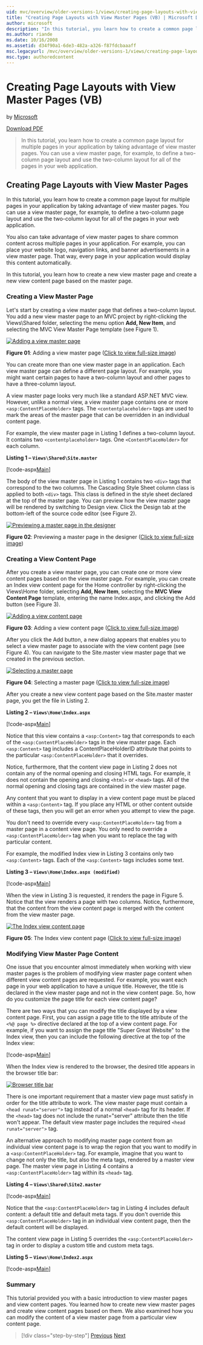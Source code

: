 ```yaml
---
uid: mvc/overview/older-versions-1/views/creating-page-layouts-with-view-master-pages-vb
title: "Creating Page Layouts with View Master Pages (VB) | Microsoft Docs"
author: microsoft
description: "In this tutorial, you learn how to create a common page layout for multiple pages in your application by taking advantage of view master pages. You can use a..."
ms.author: riande
ms.date: 10/16/2008
ms.assetid: d34f90a1-6de3-482a-a326-f87fdcbaaaff
msc.legacyurl: /mvc/overview/older-versions-1/views/creating-page-layouts-with-view-master-pages-vb
msc.type: authoredcontent
---
```

# Creating Page Layouts with View Master Pages (VB)

by [Microsoft](https://github.com/microsoft)

[Download PDF](https://download.microsoft.com/download/e/f/3/ef3f2ff6-7424-48f7-bdaa-180ef64c3490/ASPNET_MVC_Tutorial_12_VB.pdf)

> In this tutorial, you learn how to create a common page layout for multiple pages in your application by taking advantage of view master pages. You can use a view master page, for example, to define a two-column page layout and use the two-column layout for all of the pages in your web application.

## Creating Page Layouts with View Master Pages

In this tutorial, you learn how to create a common page layout for multiple pages in your application by taking advantage of view master pages. You can use a view master page, for example, to define a two-column page layout and use the two-column layout for all of the pages in your web application.

You also can take advantage of view master pages to share common content across multiple pages in your application. For example, you can place your website logo, navigation links, and banner advertisements in a view master page. That way, every page in your application would display this content automatically.

In this tutorial, you learn how to create a new view master page and create a new view content page based on the master page.

### Creating a View Master Page

Let's start by creating a view master page that defines a two-column layout. You add a new view master page to an MVC project by right-clicking the Views\Shared folder, selecting the menu option **Add, New Item**, and selecting the  MVC View Master Page template (see Figure 1).

[![Adding a view master page](creating-page-layouts-with-view-master-pages-vb/_static/image2.png)](creating-page-layouts-with-view-master-pages-vb/_static/image1.png)

**Figure 01**: Adding a view master page ([Click to view full-size image](creating-page-layouts-with-view-master-pages-vb/_static/image3.png))

You can create more than one view master page in an application. Each view master page can define a different page layout. For example, you might want certain pages to have a two-column layout and other pages to have a three-column layout.

A view master page looks very much like a standard ASP.NET MVC view. However, unlike a normal view, a view master page contains one or more `<asp:ContentPlaceHolder>` tags. The `<contentplaceholder>` tags are used to mark the areas of the master page that can be overridden in an individual content page.

For example, the view master page in Listing 1 defines a two-column layout. It contains two `<contentplaceholder>` tags. One `<ContentPlaceHolder>` for each column.

**Listing 1 – `Views\Shared\Site.master`**

[!code-aspx[Main](creating-page-layouts-with-view-master-pages-vb/samples/sample1.aspx)]

The body of the view master page in Listing 1 contains two `<div>` tags that correspond to the two columns. The Cascading Style Sheet column class is applied to both `<div>` tags. This class is defined in the style sheet declared at the top of the master page. You can preview how the view master page will be rendered by switching to Design view. Click the Design tab at the bottom-left of the source code editor (see Figure 2).

[![Previewing a master page in the designer](creating-page-layouts-with-view-master-pages-vb/_static/image5.png)](creating-page-layouts-with-view-master-pages-vb/_static/image4.png)

**Figure 02**: Previewing a master page in the designer ([Click to view full-size image](creating-page-layouts-with-view-master-pages-vb/_static/image6.png))

### Creating a View Content Page

After you create a view master page, you can create one or more view content pages based on the view master page. For example, you can create an Index view content page for the Home controller by right-clicking the Views\Home folder, selecting **Add, New Item**, selecting the **MVC View Content Page** template, entering the name Index.aspx, and clicking the Add button (see Figure 3).

[![Adding a view content page](creating-page-layouts-with-view-master-pages-vb/_static/image8.png)](creating-page-layouts-with-view-master-pages-vb/_static/image7.png)

**Figure 03**: Adding a view content page ([Click to view full-size image](creating-page-layouts-with-view-master-pages-vb/_static/image9.png))

After you click the Add button, a new dialog appears that enables you to select a view master page to associate with the view content page (see Figure 4). You can navigate to the Site.master view master page that we created in the previous section.

[![Selecting a master page](creating-page-layouts-with-view-master-pages-vb/_static/image11.png)](creating-page-layouts-with-view-master-pages-vb/_static/image10.png)

**Figure 04**: Selecting a master page ([Click to view full-size image](creating-page-layouts-with-view-master-pages-vb/_static/image12.png))

After you create a new view content page based on the Site.master master page, you get the file in Listing 2.

**Listing 2 – `Views\Home\Index.aspx`**

[!code-aspx[Main](creating-page-layouts-with-view-master-pages-vb/samples/sample2.aspx)]

Notice that this view contains a `<asp:Content>` tag that corresponds to each of the `<asp:ContentPlaceHolder>` tags in the view master page. Each `<asp:Content>` tag includes a ContentPlaceHolderID attribute that points to the particular `<asp:ContentPlaceHolder>` that it overrides.

Notice, furthermore, that the content view page in Listing 2 does not contain any of the normal opening and closing HTML tags. For example, it does not contain the opening and closing `<html>` or `<head>` tags. All of the normal opening and closing tags are contained in the view master page.

Any content that you want to display in a view content page must be placed within a `<asp:Content>` tag. If you place any HTML or other content outside of these tags, then you will get an error when you attempt to view the page.

You don't need to override every `<asp:ContentPlaceHolder>` tag from a master page in a content view page. You only need to override a `<asp:ContentPlaceHolder>` tag when you want to replace the tag with particular content.

For example, the modified Index view in Listing 3 contains only two `<asp:Content>` tags. Each of the `<asp:Content>` tags includes some text.

**Listing 3 – `Views\Home\Index.aspx (modified)`**

[!code-aspx[Main](creating-page-layouts-with-view-master-pages-vb/samples/sample3.aspx)]

When the view in Listing 3 is requested, it renders the page in Figure 5. Notice that the view renders a page with two columns. Notice, furthermore, that the content from the view content page is merged with the content from the view master page.

[![The Index view content page](creating-page-layouts-with-view-master-pages-vb/_static/image14.png)](creating-page-layouts-with-view-master-pages-vb/_static/image13.png)

**Figure 05**: The Index view content page ([Click to view full-size image](creating-page-layouts-with-view-master-pages-vb/_static/image15.png))

### Modifying View Master Page Content

One issue that you encounter almost immediately when working with view master pages is the problem of modifying view master page content when different view content pages are requested. For example, you want each page in your web application to have a unique title. However, the title is declared in the view master page and not in the view content page. So, how do you customize the page title for each view content page?

There are two ways that you can modify the title displayed by a view content page. First, you can assign a page title to the title attribute of the `<%@ page %>` directive declared at the top of a view content page. For example, if you want to assign the page title "Super Great Website" to the Index view, then you can include the following directive at the top of the Index view:

[!code-aspx[Main](creating-page-layouts-with-view-master-pages-vb/samples/sample4.aspx)]

When the Index view is rendered to the browser, the desired title appears in the browser title bar:

[![Browser title bar](creating-page-layouts-with-view-master-pages-vb/_static/image17.png)](creating-page-layouts-with-view-master-pages-vb/_static/image16.png)

There is one important requirement that a master view page must satisfy in order for the title attribute to work. The view master page must contain a `<head runat="server">` tag instead of a normal `<head>` tag for its header. If the `<head>` tag does not include the runat="server" attribute then the title won't appear. The default view master page includes the required `<head runat="server">` tag.

An alternative approach to modifying master page content from an individual view content page is to wrap the region that you want to modify in a `<asp:ContentPlaceHolder>` tag. For example, imagine that you want to change not only the title, but also the meta tags, rendered by a master view page. The master view page in Listing 4 contains a `<asp:ContentPlaceHolder>` tag within its `<head>` tag.

**Listing 4 – `Views\Shared\Site2.master`**

[!code-aspx[Main](creating-page-layouts-with-view-master-pages-vb/samples/sample5.aspx)]

Notice that the `<asp:ContentPlaceHolder>` tag in Listing 4 includes default content: a default title and default meta tags. If you don't override this `<asp:ContentPlaceHolder>` tag in an individual view content page, then the default content will be displayed.

The content view page in Listing 5 overrides the `<asp:ContentPlaceHolder>` tag in order to display a custom title and custom meta tags.

**Listing 5 – `Views\Home\Index2.aspx`**

[!code-aspx[Main](creating-page-layouts-with-view-master-pages-vb/samples/sample6.aspx)]

### Summary

This tutorial provided you with a basic introduction to view master pages and view content pages. You learned how to create new view master pages and create view content pages based on them. We also examined how you can modify the content of a view master page from a particular view content page.

> [!div class="step-by-step"]
> [Previous](using-the-tagbuilder-class-to-build-html-helpers-vb.md)
> [Next](passing-data-to-view-master-pages-vb.md)
